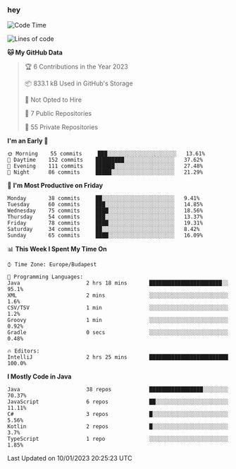 ### hey

<!--START_SECTION:waka-->
![Code Time](http://img.shields.io/badge/Code%20Time-880%20hrs%2015%20mins-blue)

![Lines of code](https://img.shields.io/badge/From%20Hello%20World%20I%27ve%20Written-650%20Thousand%20lines%20of%20code-blue)

**🐱 My GitHub Data** 

> 🏆 6 Contributions in the Year 2023
 > 
> 📦 833.1 kB Used in GitHub's Storage 
 > 
> 🚫 Not Opted to Hire
 > 
> 📜 7 Public Repositories 
 > 
> 🔑 55 Private Repositories  
 > 
**I'm an Early 🐤** 

```text
🌞 Morning    55 commits     ███░░░░░░░░░░░░░░░░░░░░░░   13.61% 
🌆 Daytime    152 commits    █████████░░░░░░░░░░░░░░░░   37.62% 
🌃 Evening    111 commits    ██████░░░░░░░░░░░░░░░░░░░   27.48% 
🌙 Night      86 commits     █████░░░░░░░░░░░░░░░░░░░░   21.29%

```
📅 **I'm Most Productive on Friday** 

```text
Monday       38 commits     ██░░░░░░░░░░░░░░░░░░░░░░░   9.41% 
Tuesday      60 commits     ███░░░░░░░░░░░░░░░░░░░░░░   14.85% 
Wednesday    75 commits     ████░░░░░░░░░░░░░░░░░░░░░   18.56% 
Thursday     54 commits     ███░░░░░░░░░░░░░░░░░░░░░░   13.37% 
Friday       78 commits     ████░░░░░░░░░░░░░░░░░░░░░   19.31% 
Saturday     34 commits     ██░░░░░░░░░░░░░░░░░░░░░░░   8.42% 
Sunday       65 commits     ████░░░░░░░░░░░░░░░░░░░░░   16.09%

```


📊 **This Week I Spent My Time On** 

```text
⌚︎ Time Zone: Europe/Budapest

💬 Programming Languages: 
Java                     2 hrs 18 mins       ███████████████████████░░   95.1% 
XML                      2 mins              ░░░░░░░░░░░░░░░░░░░░░░░░░   1.6% 
CSV/TSV                  1 min               ░░░░░░░░░░░░░░░░░░░░░░░░░   1.2% 
Groovy                   1 min               ░░░░░░░░░░░░░░░░░░░░░░░░░   0.92% 
Gradle                   0 secs              ░░░░░░░░░░░░░░░░░░░░░░░░░   0.48%

🔥 Editors: 
IntelliJ                 2 hrs 25 mins       █████████████████████████   100.0%

```

**I Mostly Code in Java** 

```text
Java                     38 repos            █████████████████░░░░░░░░   70.37% 
JavaScript               6 repos             ██░░░░░░░░░░░░░░░░░░░░░░░   11.11% 
C#                       3 repos             █░░░░░░░░░░░░░░░░░░░░░░░░   5.56% 
Kotlin                   2 repos             █░░░░░░░░░░░░░░░░░░░░░░░░   3.7% 
TypeScript               1 repo              ░░░░░░░░░░░░░░░░░░░░░░░░░   1.85%

```



 Last Updated on 10/01/2023 20:25:23 UTC
<!--END_SECTION:waka-->
